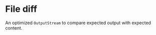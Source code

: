 <!--
  Copyright 2023, Gerwin Klein, Régis Décamps, Steve Rowe
  SPDX-License-Identifier: CC-BY-SA-4.0
-->

# File diff

An optimized `OutputStream` to compare expected output with expected content.
